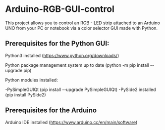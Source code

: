 # Arduino-RGB-GUI-control
This project allows you to control an RGB - LED strip attached to an Arduino UNO from your PC or notebook via a color selector GUI made with Python.

## Prerequisites for the Python GUI:

Python3 installed (https://www.python.org/downloads/)

Python package management system up to date (python -m pip install --upgrade pip)

Python modules installed:

-PySimpleGUIQt (pip install --upgrade PySimpleGUIQt)
-PySide2 installed (pip install PySide2)

## Prerequisites for the Arduino

Arduino IDE installed (https://www.arduino.cc/en/main/software)
